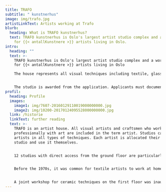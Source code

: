 ```yaml
---
title: TRAFO
subtitle: " kunstnerhus"
image: img/trafo.jpg
artistLinkText: Artists working at Trafo
blurb:
  heading: What is TRAFO kunstnerhus?
  text: TRAFO kunstnerhus is Oslo's largest artist studio complex and a workplace
    for {{< antallKunstnere >}} artists living in Oslo.
intro:
  heading: ""
  text: >-
    TRAFO kunstnerhus is Oslo's largest artist studio complex and a workplace
    for {{< antallKunstnere >}} artists living in Oslo

    The house represents all visual techniques including textile, glass and ceramic techniques. The building currently contains 34 studios, but more are under development. The building has a total area of 6514 square meters. TRAFO artist house is owned and operated by the City of Oslo's Department of Culture, as part of the studio policy adopted by the City Council. The studio policy aims to ensure that Oslo municipality offers suitable workspaces to professional artists living in Oslo. Vacant studios can be applied for by active artists and are allocated according to recommendation from the allocation committee. Announcement of vacant studios and allocation procedure can be found at [the Department of Culture, cultural properties and studios](https://oslo.kommune.no/natur-kultur-og-fritid/lokaler-til-lan-og-leie).


    The studio is awarded from the application. Applicants must document their professional level and high activity in their application, and have a residence address in Oslo. Artists who are awarded a studio receive a 5-year lease contract. It can be applied for a renewal of the contract up to 20 years. If the artistic activity in the rented premises ceases, Kulturetaten can terminate the lease contract before the assigned period has expired.
profil:
  heading: Profile
  images:
    image1: img/7607-20160129110019000000000.jpg
    image2: img/10200-20170124095528000000000.jpg
  link: /historie
  linkText: further reading
  text: >-
    TRAFO is an artist house. All visual artists and craftsmen who work
    professionally with art are included in the term artist. Studios can be
    artists in all types of techniques. Each artist is allocated their own
    studio and use it themselves.


    12 studios with direct access from the ground floor are particularly suitable for larger 3-dimensional works and monumental art. Work can be done both indoors and outdoors, and all transportation is easily accessible. The location's work opportunities with such close proximity to the center of Oslo are unique.


    Before the 1970s, it was common for textile artists to work at home. The establishment of a shared workshop with equipment for dyeing yarn, finishing textiles and offering short-term rentals was therefore an important service for artists when TRAFO started in 1975. In the early 1990s, the need was not the same and the joint workshop ceased to exist. Today, there is a shared color studio on the second floor for artists working with this technique.


    A joint workshop for ceramic techniques on the first floor was inaugurated in 2016.
---
```

